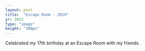 ```yaml
---
layout: post
title:  "Escape Room - 2019"
yr: 2023
type: "image"
height: "300px"
---
```


Celebrated my 17th birthday at an Escape Room with my friends.